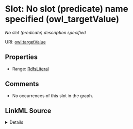 

# Slot: No slot (predicate) name specified (owl_targetValue)


_No slot (predicate) description specified_







URI: [owl:targetValue](http://www.w3.org/2002/07/owl#targetValue)



<!-- no inheritance hierarchy -->








## Properties

* Range: [RdfsLiteral](../classes/RdfsLiteral.md)





## Comments

* No occurrences of this slot in the graph.



## LinkML Source

<details>

```yaml
name: owl_targetValue
description: No slot (predicate) description specified
title: No slot (predicate) name specified
comments:
- No occurrences of this slot in the graph.
from_schema: fio-kg
rank: 1000
slot_uri: owl:targetValue
alias: owl_targetValue
union_of:
- '{''domain'': ''rdfs_Resource''}'
- '{''domain'': ''owl_NegativePropertyAssertion''}'
range: rdfs_Literal

```
</details>